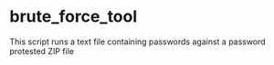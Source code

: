 # brute_force_tool
This script runs a text file containing passwords against a password protested ZIP file
